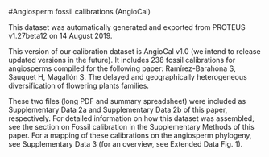 #Angiosperm fossil calibrations (AngioCal)

This dataset was automatically generated and exported from PROTEUS v1.27beta12 on 14 August 2019.

This version of our calibration dataset is AngioCal v1.0 (we intend to release updated versions in the future). It includes 238 fossil calibrations for angiosperms compiled for the following paper:
Ramírez-Barahona S, Sauquet H, Magallón S. The delayed and geographically heterogeneous diversification of flowering plants families.

These two files (long PDF and summary spreadsheet) were included as Supplementary Data 2a and Supplementary Data 2b of this paper, respectively. For detailed information on how this dataset was assembled, see the section on Fossil calibration in the Supplementary Methods of this paper. For a mapping of these calibrations on the angiosperm phylogeny, see Supplementary Data 3 (for an overview, see Extended Data Fig. 1).
